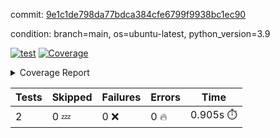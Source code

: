 commit: [9e1c1de798da77bdca384cfe6799f9938bc1ec90](https://github.com/rcmdnk/s3-reader/tree/9e1c1de798da77bdca384cfe6799f9938bc1ec90)

condition: branch=main, os=ubuntu-latest, python_version=3.9

[![test](https://github.com/rcmdnk/s3-reader/actions/workflows/test.yml/badge.svg)](https://github.com/rcmdnk/s3-reader/actions/runs/18483563189)
<a href="https://github.com/rcmdnk/s3-reader/blob/9e1c1de798da77bdca384cfe6799f9938bc1ec90/README.md"><img alt="Coverage" src="https://img.shields.io/badge/Coverage-36%25-red.svg" /></a><details><summary>Coverage Report </summary><table><tr><th>File</th><th>Stmts</th><th>Miss</th><th>Cover</th><th>Missing</th></tr><tbody><tr><td colspan="5"><b>src/s3_reader</b></td></tr><tr><td>&nbsp; &nbsp;<a href="https://github.com/rcmdnk/s3-reader/blob/9e1c1de798da77bdca384cfe6799f9938bc1ec90/src/s3_reader/__init__.py">\_\_init\_\_.py</a></td><td>8</td><td>2</td><td>75%</td><td><a href="https://github.com/rcmdnk/s3-reader/blob/9e1c1de798da77bdca384cfe6799f9938bc1ec90/src/s3_reader/__init__.py#L11-L12">11&ndash;12</a></td></tr><tr><td>&nbsp; &nbsp;<a href="https://github.com/rcmdnk/s3-reader/blob/9e1c1de798da77bdca384cfe6799f9938bc1ec90/src/s3_reader/file.py">file.py</a></td><td>93</td><td>64</td><td>31%</td><td><a href="https://github.com/rcmdnk/s3-reader/blob/9e1c1de798da77bdca384cfe6799f9938bc1ec90/src/s3_reader/file.py#L60-L63">60&ndash;63</a>, <a href="https://github.com/rcmdnk/s3-reader/blob/9e1c1de798da77bdca384cfe6799f9938bc1ec90/src/s3_reader/file.py#L66">66</a>, <a href="https://github.com/rcmdnk/s3-reader/blob/9e1c1de798da77bdca384cfe6799f9938bc1ec90/src/s3_reader/file.py#L69-L76">69&ndash;76</a>, <a href="https://github.com/rcmdnk/s3-reader/blob/9e1c1de798da77bdca384cfe6799f9938bc1ec90/src/s3_reader/file.py#L79-L81">79&ndash;81</a>, <a href="https://github.com/rcmdnk/s3-reader/blob/9e1c1de798da77bdca384cfe6799f9938bc1ec90/src/s3_reader/file.py#L85-L91">85&ndash;91</a>, <a href="https://github.com/rcmdnk/s3-reader/blob/9e1c1de798da77bdca384cfe6799f9938bc1ec90/src/s3_reader/file.py#L95-L99">95&ndash;99</a>, <a href="https://github.com/rcmdnk/s3-reader/blob/9e1c1de798da77bdca384cfe6799f9938bc1ec90/src/s3_reader/file.py#L104-L150">104&ndash;150</a>, <a href="https://github.com/rcmdnk/s3-reader/blob/9e1c1de798da77bdca384cfe6799f9938bc1ec90/src/s3_reader/file.py#L153-L165">153&ndash;165</a></td></tr><tr><td><b>TOTAL</b></td><td><b>103</b></td><td><b>66</b></td><td><b>36%</b></td><td>&nbsp;</td></tr></tbody></table></details>

| Tests | Skipped | Failures | Errors | Time |
| ----- | ------- | -------- | -------- | ------------------ |
| 2 | 0 :zzz: | 0 :x: | 0 :fire: | 0.905s :stopwatch: |

